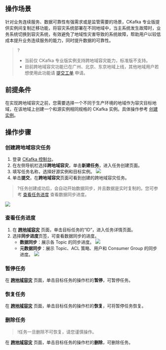## 操作场景

针对业务连续服务、数据可靠性有强需求或是监管需要的场景，CKafka 专业版提供实例间复制迁移功能，将容灾系统部署在不同地域中，当主系统发生故障时，业务系统切换到容灾系统，有效避免了地域性灾害导致的系统故障，帮助用户以较低成本提升业务连续服务的能力，同时提升数据的可靠性。

>?
>- 当前仅 CKafka 专业版实例支持跨地域容灾能力，标准版不支持。
>- 目前跨地域容灾功能已在广州、北京、东京地域上线，其他地域用户若想使用此功能请 [提交工单](https://console.cloud.tencent.com/workorder/category) 申请。

## 前提条件

在实现跨地域容灾之前，您需要选择一个不同于生产环境的地域作为容灾目标地域，在该地域上创建一个和源实例相同规格的 CKafka 实例。具体操作参考 [创建实例](https://cloud.tencent.com/document/product/597/53207)。

## 操作步骤

### 创建跨地域容灾任务

1. 登录 [CKafka 控制台](https://console.cloud.tencent.com/ckafka)。
2. 在左侧导航栏选择**跨地域容灾**，单击**新建任务**，进入任务创建页面。
3. 填写任务名称，选择好源实例和目标实例。
   ![](https://main.qcloudimg.com/raw/3ca26629164ab4cdbef1d38a500f6123.png)
4. 单击**提交**，在**跨地域容灾**页面可看到创建的跨地域容灾任务。
>?任务创建成功后，会自动开始数据同步，并且数据是实时复制的。您可参考 [查看任务进度](#1) 查看数据同步进度。
>
![](https://main.qcloudimg.com/raw/f996a826d7e68ff742d986542c0d37c2.png)


### 查看任务进度[](id:1)

1. 在 **[跨地域容灾](https://console.cloud.tencent.com/ckafka/backup?rid=4)** 页面，单击目标任务的“ID”，进入任务详情页面。
2. 选择**同步进度**页签，可查看数据同步的进度。
   - **数据同步**：展示各 Topic 的同步进度。
   ![](https://main.qcloudimg.com/raw/702b0d604083215382582cb780f0a967.png)
   - **元数据同步**：展示 Topic、ACL 策略、用户和 Consumer Group 的同步进度。
   ![](https://main.qcloudimg.com/raw/0a9689adf89ce1373c4183fd006c5631.png)

### 暂停任务

在 **[跨地域容灾](https://console.cloud.tencent.com/ckafka/backup?rid=4)** 页面，单击目标任务的操作栏的**暂停**，可暂停任务。

### 恢复任务

在 **[跨地域容灾](https://console.cloud.tencent.com/ckafka/backup?rid=4)** 页面，单击目标任务的操作栏的**恢复**，可将暂停任务恢复。

### 删除任务

>!任务一旦删除不可恢复，请您谨慎操作。

在 **[跨地域容灾](https://console.cloud.tencent.com/ckafka/backup?rid=4)** 页面，单击目标任务的操作栏的**删除**，可删除任务。

